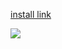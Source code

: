<a href=https://github.com/mini18do/do-players-move/raw/main/DO-Auto-Move.user.js>install link</a>


<img src="https://github.com/mini18do/do-players-move/raw/main/Screenshot.png">
